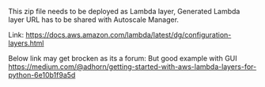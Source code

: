 This zip file needs to be deployed as Lambda layer, 
Generated Lambda layer URL has to be shared with Autoscale Manager. 

Link:
https://docs.aws.amazon.com/lambda/latest/dg/configuration-layers.html

Below link may get brocken as its a forum: But good example with GUI
https://medium.com/@adhorn/getting-started-with-aws-lambda-layers-for-python-6e10b1f9a5d


